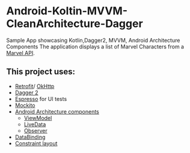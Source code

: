 # Android-Koltin-MVVM-CleanArchitecture-Dagger
Sample App showcasing Kotlin,Dagger2, MVVM, Android Architecture Components The application displays a list of Marvel Characters from a [Marvel API](https://developer.marvel.com/).


## This project uses:
- [Retrofit](https://github.com/square/retrofit)/ [OkHttp](https://github.com/square/okhttp)
- [Dagger 2](https://google.github.io/dagger/)
- [Espresso](https://google.github.io/android-testing-support-library/) for UI tests
- [Mockito](http://site.mockito.org/)
- [Android Architecture components](https://developer.android.com/topic/libraries/architecture/index.html)
  - [ViewModel](https://developer.android.com/topic/libraries/architecture/viewmodel.html)
  - [LiveData](https://developer.android.com/topic/libraries/architecture/livedata.html)
  - [Observer](https://developer.android.com/reference/android/arch/lifecycle/Observer.html)
- [DataBinding](https://developer.android.com/topic/libraries/data-binding/index.html)
- [Constraint layout](https://developer.android.com/training/constraint-layout/index.html)

